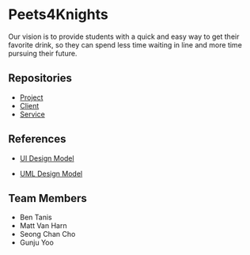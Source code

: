 # Peets4Knights

Our vision is to provide students with a quick and easy way to get their favorite drink, so they can spend less time waiting in line and more time pursuing their future.


## Repositories

- [Project](https://github.com/calvin-cs262-fall2022-teamG/Project)
- [Client](https://github.com/calvin-cs262-fall2022-teamG/Client)
- [Service](https://github.com/calvin-cs262-fall2022-teamG/Service)

## References

- [UI Design Model](https://github.com/calvin-cs262-fall2022-teamG/Project/blob/main/Peets4KnightsUIDesign.png)

- [UML Design Model](https://github.com/calvin-cs262-fall2022-teamG/Project/blob/main/Peets4KnightsUMLDesign.pdf)

## Team Members
- Ben Tanis
- Matt Van Harn
- Seong Chan Cho
- Gunju Yoo
